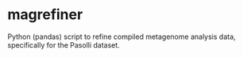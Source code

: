# magrefiner
Python (pandas) script to refine compiled metagenome analysis data, specifically for the Pasolli dataset.

